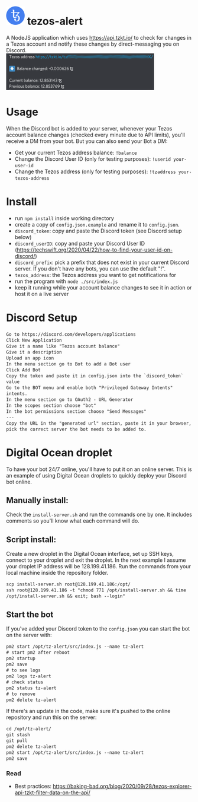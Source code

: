 # <img src="assets/tezos.png" alt="Tezos icon" width="50"> tezos-alert 

A NodeJS application which uses https://api.tzkt.io/ to check for changes in a Tezos account and notify these changes by direct-messaging you on Discord.<br>
<img src="assets/screenshot.png" alt="screenshot from Discord bot message" width="400">

# Usage
When the Discord bot is added to your server, whenever your Tezos account balance changes (checked every minute due to API limits), you'll receive a DM from your bot.
But you can also send your Bot a DM:
* Get your current Tezos address balance: `!balance`
* Change the Discord User ID (only for testing purposes): `!userid your-user-id`
* Change the Tezos address (only for testing purposes): `!tzaddress your-tezos-address`

# Install
* run `npm install` inside working directory
* create a copy of `config.json.example` and rename it to `config.json`.
* `discord_token`: copy and paste the Discord token (see Discord setup below)
* `discord_userID`: copy and paste your Discord User ID (https://techswift.org/2020/04/22/how-to-find-your-user-id-on-discord/)
* `discord_prefix`: pick a prefix that does not exist in your current Discord server. If you don't have any bots, you can use the default "!".
* `tezos_address`: the Tezos address you want to get notifications for
* run the program with `node ./src/index.js` 
* keep it running while your account balance changes to see it in action or host it on a live server

# Discord Setup
```
Go to https://discord.com/developers/applications
Click New Application
Give it a name like "Tezos account balance"
Give it a description
Upload an app icon
In the menu section go to Bot to add a Bot user
Click Add Bot
Copy the token and paste it in config.json into the `discord_token` value
Go to the BOT menu and enable both "Privileged Gateway Intents" intents.
In the menu section go to OAuth2 - URL Generator
In the scopes section choose "bot"
In the bot permissions section choose "Send Messages"
---
Copy the URL in the "generated url" section, paste it in your browser, pick the correct server the bot needs to be added to.
```

# Digital Ocean droplet
To have your bot 24/7 online, you'll have to put it on an online server. This is an example of using Digital Ocean droplets to quickly deploy your Discord bot online. 

## Manually install:
Check the `install-server.sh` and run the commands one by one. It includes comments so you'll know what each command will do.

## Script install:
Create a new droplet in the Digital Ocean interface, set up SSH keys, connect to your droplet and exit the droplet.
In the next example I assume your droplet IP address will be 128.199.41.186. Run the commands from your local machine inside the repository folder.
```
scp install-server.sh root@128.199.41.186:/opt/
ssh root@128.199.41.186 -t "chmod 771 /opt/install-server.sh && time /opt/install-server.sh && exit; bash --login"
```

## Start the bot
If you've added your Discord token to the `config.json` you can start the bot on the server with:
```
pm2 start /opt/tz-alert/src/index.js --name tz-alert
# start pm2 after reboot
pm2 startup
pm2 save
# to see logs
pm2 logs tz-alert
# check status
pm2 status tz-alert
# to remove
pm2 delete tz-alert
```

If there's an update in the code, make sure it's pushed to the online repository and run this on the server:
```
cd /opt/tz-alert/
git stash
git pull
pm2 delete tz-alert
pm2 start /opt/tz-alert/src/index.js --name tz-alert
pm2 save
```



### Read
* Best practices: https://baking-bad.org/blog/2020/09/28/tezos-explorer-api-tzkt-filter-data-on-the-api/

